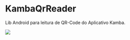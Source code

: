# KambaQrReader
Lib Android para leitura de QR-Code do Aplicativo Kamba.

[![](https://jitpack.io/v/usekamba/KambaQrReader.svg)](https://jitpack.io/#usekamba/KambaQrReader)

